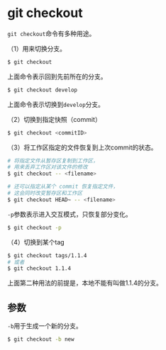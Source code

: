 # git checkout

`git checkout`命令有多种用途。

（1）用来切换分支。

```bash
$ git checkout
```

上面命令表示回到先前所在的分支。

```bash
$ git checkout develop
```

上面命令表示切换到`develop`分支。

（2）切换到指定快照（commit）

```bash
$ git checkout <commitID>
```

（3）将工作区指定的文件恢复到上次commit的状态。

```bash
# 将指定文件从暂存区复制到工作区，
# 用来丢弃工作区对该文件的修改
$ git checkout -- <filename>

# 还可以指定从某个 commit 恢复指定文件，
# 这会同时改变暂存区和工作区
$ git checkout HEAD~ -- <filename>
```

`-p`参数表示进入交互模式，只恢复部分变化。

```bash
$ git checkout -p
```

（4）切换到某个tag

```bash
$ git checkout tags/1.1.4
# 或者
$ git checkout 1.1.4
```

上面第二种用法的前提是，本地不能有叫做1.1.4的分支。

## 参数

`-b`用于生成一个新的分支。

```bash
$ git checkout -b new
```
